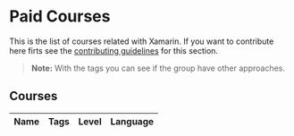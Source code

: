 # Paid Courses

This is the list of courses related with Xamarin. If you want to contribute here firts see the [contributing guidelines](contributing-guidelines.md) for this section.

> **Note:** With the tags you can see if the group have other approaches.

## Courses

Name | Tags | Level | Language
------------ | ------- | ------- | -------